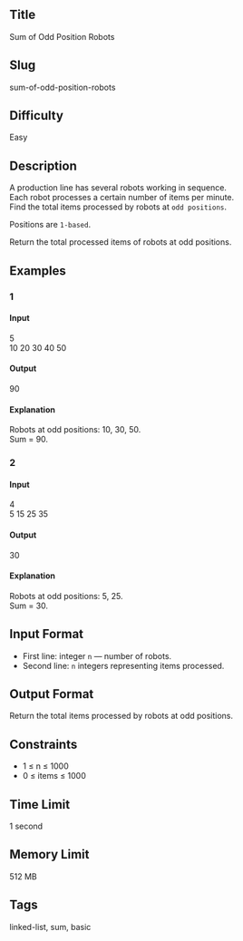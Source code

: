 ## Title
Sum of Odd Position Robots

## Slug
sum-of-odd-position-robots

## Difficulty
Easy

## Description

A production line has several robots working in sequence.  
Each robot processes a certain number of items per minute.  
Find the total items processed by robots at `odd positions`.

Positions are `1-based`.

Return the total processed items of robots at odd positions.

## Examples

### 1
#### Input
5  
10 20 30 40 50  

#### Output
90  

#### Explanation
Robots at odd positions: 10, 30, 50.  
Sum = 90.

### 2
#### Input
4  
5 15 25 35  

#### Output
30  

#### Explanation
Robots at odd positions: 5, 25.  
Sum = 30.

## Input Format
- First line: integer `n` — number of robots.  
- Second line: `n` integers representing items processed.

## Output Format
Return the total items processed by robots at odd positions.

## Constraints
- 1 ≤ n ≤ 1000  
- 0 ≤ items ≤ 1000  

## Time Limit
1 second

## Memory Limit
512 MB

## Tags
linked-list, sum, basic
